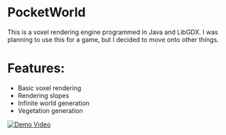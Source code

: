 # PocketWorld

This is a voxel rendering engine programmed in Java and LibGDX.
I was planning to use this for a game, but I decided to move onto other things.

# Features:

- Basic voxel rendering
- Rendering slopes
- Infinite world generation
- Vegetation generation

[![Demo Video](https://img.youtube.com/vi/-nOiVZ8KpLY/0.jpg)](https://www.youtube.com/watch?v=-nOiVZ8KpLY)
